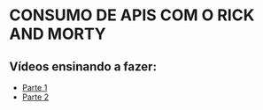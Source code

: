 # CONSUMO DE APIS COM O RICK AND MORTY

## Vídeos ensinando a fazer:

- [Parte 1](https://youtu.be/NJzNc8-KqQI)
- [Parte 2](https://youtu.be/15jdTShGU-A)
